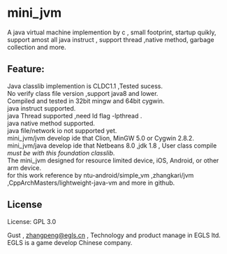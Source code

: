 # mini_jvm

  A java virtual machine implemention by c , small footprint, startup quikly, support amost all java instruct , support thread ,native method, garbage collection and more.
  
## Feature:  

  Java classlib implemention is CLDC1.1 ,Tested sucess.  
  No verify class file version ,support java8 and lower.  
  Compiled and tested in 32bit mingw and 64bit cygwin.   
  java instruct supported.  
  java Thread supported ,need ld flag -lpthread .  
  java native method supported.  
  java file/network io not supported yet.  
  mini_jvm/jvm develop ide that Clion, MinGW 5.0 or Cygwin 2.8.2.  
  mini_jvm/java develop ide that Netbeans 8.0 ,jdk 1.8 , User class compile *must be with this foundation classlib*.  
  The mini_jvm designed for resource limited device, iOS, Android, or other arm device.  
  for this work reference by ntu-android/simple_vm ,zhangkari/jvm ,CppArchMasters/lightweight-java-vm and more in github.   

## License
License:	GPL 3.0


Gust , zhangpeng@egls.cn , Technology and product manage in EGLS ltd. EGLS is a game develop Chinese company.